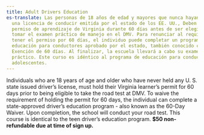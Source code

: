 ```yaml
---
title: Adult Drivers Education
es-translate: Las personas de 18 años de edad y mayores que nunca hayan tenido
  una licencia de conducir emitida por el estado de los EE. UU., Deben tener su
  permiso de aprendizaje de Virginia durante 60 días antes de ser elegibles para
  tomar el examen práctico de manejo en el DMV. Para renunciar al requisito de
  tener el permiso por 60 días, el individuo puede completar un programa de
  educación para conductores aprobado por el estado, también conocido como la
  Exención de 60 días. Al finalizar, la escuela llevará a cabo su examen
  práctico. Este curso es idéntico al programa de educación para conductores
  adolescentes.
---
```

Individuals who are 18 years of age and older who have never held any U. S. state issued driver’s license, must hold their Virginia learner’s permit for 60 days prior to being eligible to take the road test at DMV. To waive the requirement of holding the permit for 60 days, the individual can complete a state-approved driver’s education program - also known as the 60-Day Waiver. Upon completion, the school will conduct your road test. This course is identical to the teen driver’s education program.  **$50 non-refundable due at time of sign up.**